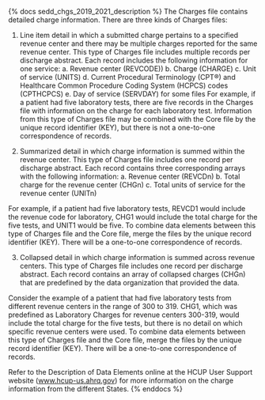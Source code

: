 {% docs sedd_chgs_2019_2021_description %}
The Charges file contains detailed charge information. There are three kinds of Charges files:

1. Line item detail in which a submitted charge pertains to a specified revenue center and there may be multiple charges reported for the same revenue center. This type of Charges file includes multiple records per discharge abstract. Each record includes the following information for one service:
  a. Revenue center (REVCODE))
  b. Charge (CHARGE) 
  c. Unit of service (UNITS)
  d. Current Procedural Terminology (CPT®) and Healthcare Common Procedure Coding System (HCPCS) codes (CPTHCPCS)
  e. Day of service (SERVDAY) for some files
For example, if a patient had five laboratory tests, there are five records in the Charges file with information on the charge for each laboratory test. Information from this type of Charges file may be combined with the Core file by the unique record identifier (KEY), but there is not a one-to-one correspondence of records.

2. Summarized detail in which charge information is summed within the revenue center. This type of Charges file includes one record per discharge abstract. Each record contains three corresponding arrays with the following information:
  a. Revenue center (REVCDn)
  b. Total charge for the revenue center (CHGn)
  c. Total units of service for the revenue center (UNITn)

For example, if a patient had five laboratory tests, REVCD1 would include the revenue code for laboratory, CHG1 would include the total charge for the five tests, and UNIT1 would be five. To combine data elements between this type of Charges file and the Core file, merge the files by the unique record identifier (KEY). There will be a one-to-one correspondence of records.

3. Collapsed detail in which charge information is summed across revenue centers. This type of Charges file includes one record per discharge abstract. Each record contains an array of collapsed charges (CHGn) that are predefined by the data organization that provided the data.

Consider the example of a patient that had five laboratory tests from different revenue centers in the range of 300 to 319. CHG1, which was predefined as Laboratory Charges for revenue centers 300-319, would include the total charge for the five tests, but there is no detail on which specific revenue centers were used. To combine data elements between this type of Charges file and the Core file, merge the files by the unique record identifier (KEY). There will be a one-to-one correspondence of records.

Refer to the Description of Data Elements online at the HCUP User Support website (www.hcup-us.ahrq.gov) for more information on the charge information from the different States.
{% enddocs %}